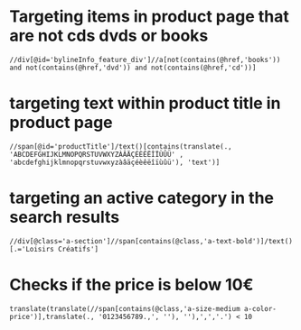 # Targeting items in product page that are not cds dvds or books
```
//div[@id='bylineInfo_feature_div']//a[not(contains(@href,'books')) and not(contains(@href,'dvd')) and not(contains(@href,'cd'))]
```

# targeting text within product title in product page
```
//span[@id='productTitle']/text()[contains(translate(., 'ABCDEFGHIJKLMNOPQRSTUVWXYZÀÂÄÇÉÈÊËÎÏÙÛÜ' , 'abcdefghijklmnopqrstuvwxyzàâäçéèêëîïùûü'), 'text')]
```

# targeting an active category in the search results
```
//div[@class='a-section']//span[contains(@class,'a-text-bold')]/text()[.='Loisirs Créatifs']
```

# Checks if the price is below 10€
```
translate(translate(//span[contains(@class,'a-size-medium a-color-price')],translate(., '0123456789.,', ''), ''),',','.') < 10
```
